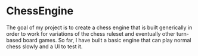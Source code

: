 # ChessEngine

The goal of my project is to create a chess engine that is built generically in order to work for variations of the chess ruleset and eventually other turn-based board games.  So far, I have built a basic engine that can play normal chess slowly and a UI to test it.
